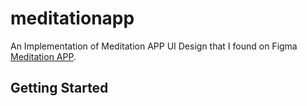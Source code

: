 # meditationapp

An Implementation of Meditation APP UI Design that I found on Figma [Meditation APP](https://www.figma.com/community/file/882888114457713282).

## Getting Started
